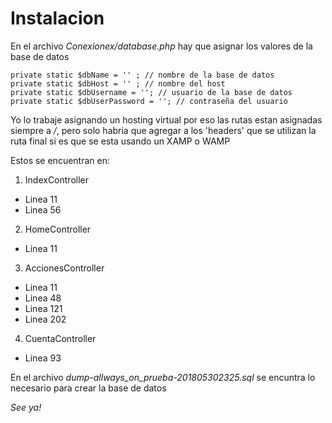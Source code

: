 # Instalacion

En el archivo *Conexionex/database.php* hay que asignar los valores de la base de datos

```
private static $dbName = '' ; // nombre de la base de datos
private static $dbHost = '' ; // nombre del host
private static $dbUsername = ''; // usuario de la base de datos
private static $dbUserPassword = ''; // contraseña del usuario
```

Yo lo trabaje asignando un hosting virtual por eso las rutas estan asignadas siempre a */*, pero solo habria que agregar a los 'headers' que se utilizan la ruta final si es que se esta usando un XAMP o WAMP

Estos se encuentran en:

1. IndexController
  - Linea 11
  - Linea 56
2. HomeController
  - Linea 11
3. AccionesController
  - Linea 11
  - Linea 48
  - Linea 121
  - Linea 202
4. CuentaController
  - Linea 93

En el archivo *dump-allways_on_prueba-201805302325.sql* se encuntra lo necesario para crear la base de datos

*See ya!*